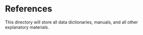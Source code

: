 # References

This directory will store all data dictionaries, manuals, and all other explanatory materials.